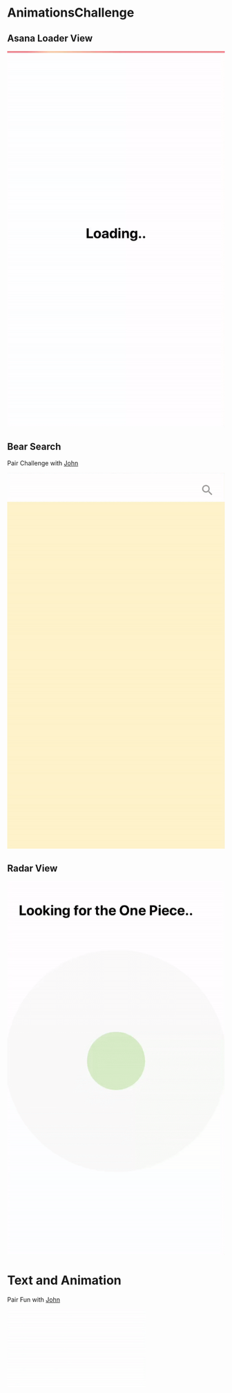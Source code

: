 # AnimationsChallenge

## Asana Loader View

![](AsanaLoadingView/asana-loading-view.gif)

## Bear Search

Pair Challenge with [John](https://twitter.com/JohnEstropia)

![](ScrollToSearch/search-bear.gif)

## Radar View

![](RadarView/radar-view.gif)

# Text and Animation

Pair Fun with [John](https://twitter.com/JohnEstropia)

![](TextEmitterAnimation/text-emitter.gif)